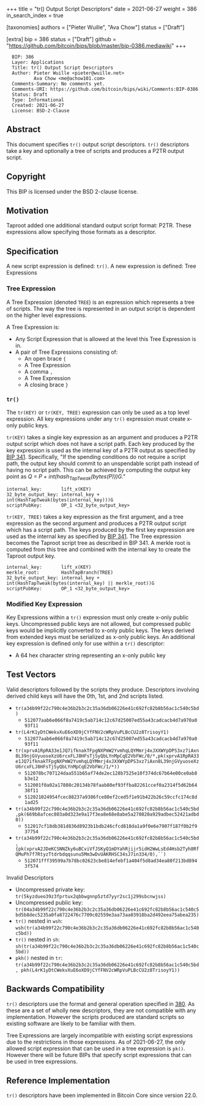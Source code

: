 +++
title = "tr() Output Script Descriptors"
date = 2021-06-27
weight = 386
in_search_index = true

[taxonomies]
authors = ["Pieter Wuille", "Ava Chow"]
status = ["Draft"]

[extra]
bip = 386
status = ["Draft"]
github = "https://github.com/bitcoin/bips/blob/master/bip-0386.mediawiki"
+++

``` 
  BIP: 386
  Layer: Applications
  Title: tr() Output Script Descriptors
  Author: Pieter Wuille <pieter@wuille.net>
          Ava Chow <me@achow101.com>
  Comments-Summary: No comments yet.
  Comments-URI: https://github.com/bitcoin/bips/wiki/Comments:BIP-0386
  Status: Draft
  Type: Informational
  Created: 2021-06-27
  License: BSD-2-Clause
```

## Abstract

This document specifies `tr()` output script descriptors. `tr()`
descriptors take a key and optionally a tree of scripts and produces a
P2TR output script.

## Copyright

This BIP is licensed under the BSD 2-clause license.

## Motivation

Taproot added one additional standard output script format: P2TR. These
expressions allow specifying those formats as a descriptor.

## Specification

A new script expression is defined: `tr()`. A new expression is defined:
Tree Expressions

### Tree Expression

A Tree Expression (denoted `TREE`) is an expression which represents a
tree of scripts. The way the tree is represented in an output script is
dependent on the higher level expressions.

A Tree Expression is:

  - Any Script Expression that is allowed at the level this Tree
    Expression is in.
  - A pair of Tree Expressions consisting of:
      - An open brace `{`
      - A Tree Expression
      - A comma `,`
      - A Tree Expression
      - A closing brace `}`

### `tr()`

The `tr(KEY)` or `tr(KEY, TREE)` expression can only be used as a top
level expression. All key expressions under any `tr()` expression must
create x-only public keys.

`tr(KEY)` takes a single key expression as an argument and produces a
P2TR output script which does not have a script path. Each key produced
by the key expression is used as the internal key of a P2TR output as
specified by [BIP 341](/341).
Specifically, "If the spending conditions do not require a script path,
the output key should commit to an unspendable script path instead of
having no script path. This can be achieved by computing the output key
point as *Q = P + int(hash<sub>TapTweak</sub>(bytes(P)))G*."

    internal_key:       lift_x(KEY)
    32_byte_output_key: internal_key + int(HashTapTweak(bytes(internal_key)))G
    scriptPubKey:       OP_1 <32_byte_output_key>

`tr(KEY, TREE)` takes a key expression as the first argument, and a tree
expression as the second argument and produces a P2TR output script
which has a script path. The keys produced by the first key expression
are used as the internal key as specified by [BIP
341](/341).
The Tree expression becomes the Taproot script tree as described in BIP
341. A merkle root is computed from this tree and combined with the
internal key to create the Taproot output key.

    internal_key:       lift_x(KEY)
    merkle_root:        HashTapBranch(TREE)
    32_byte_output_key: internal_key + int(HashTapTweak(bytes(internal_key) || merkle_root))G
    scriptPubKey:       OP_1 <32_byte_output_key>

### Modified Key Expression

Key Expressions within a `tr()` expression must only create x-only
public keys. Uncompressed public keys are not allowed, but compressed
public keys would be implicitly converted to x-only public keys. The
keys derived from extended keys must be serialized as x-only public
keys. An additional key expression is defined only for use within a
`tr()` descriptor:

  - A 64 hex character string representing an x-only public key

## Test Vectors

Valid descriptors followed by the scripts they produce. Descriptors
involving derived child keys will have the 0th, 1st, and 2nd scripts
listed.

  - `tr(a34b99f22c790c4e36b2b3c2c35a36db06226e41c692fc82b8b56ac1c540c5bd)`
      - `512077aab6e066f8a7419c5ab714c12c67d25007ed55a43cadcacb4d7a970a093f11`
  - `tr(L4rK1yDtCWekvXuE6oXD9jCYfFNV2cWRpVuPLBcCU2z8TrisoyY1)`
      - `512077aab6e066f8a7419c5ab714c12c67d25007ed55a43cadcacb4d7a970a093f11`
  - `tr(xprvA1RpRA33e1JQ7ifknakTFpgNXPmW2YvmhqLQYMmrj4xJXXWYpDPS3xz7iAxn8L39njGVyuoseXzU6rcxFLJ8HFsTjSyQbLYnMpCqE2VbFWc/0/*,pk(xprvA1RpRA33e1JQ7ifknakTFpgNXPmW2YvmhqLQYMmrj4xJXXWYpDPS3xz7iAxn8L39njGVyuoseXzU6rcxFLJ8HFsTjSyQbLYnMpCqE2VbFWc/1/*))`
      - `512078bc707124daa551b65af74de2ec128b7525e10f374dc67b64e00ce0ab8b3e12`
      - `512001f0a02a17808c20134b78faab80ef93ffba82261ccef0a2314f5d62b6438f11`
      - `512021024954fcec88237a9386fce80ef2ced5f1e91b422b26c59ccfc174c8d1ad25`
  - `tr(a34b99f22c790c4e36b2b3c2c35a36db06226e41c692fc82b8b56ac1c540c5bd,pk(669b8afcec803a0d323e9a17f3ea8e68e8abe5a278020a929adbec52421adbd0))`
      - `512017cf18db381d836d8923b1bdb246cfcd818da1a9f0e6e7907f187f0b2f937754`
  - `tr(a34b99f22c790c4e36b2b3c2c35a36db06226e41c692fc82b8b56ac1c540c5bd,{pk(xprvA2JDeKCSNNZky6uBCviVfJSKyQ1mDYahRjijr5idH2WwLsEd4Hsb2Tyh8RfQMuPh7f7RtyzTtdrbdqqsunu5Mm3wDvUAKRHSC34sJ7in334/0),``)`
      - `512071fff39599a7b78bc02623cbe814efebf1a404f5d8ad34ea80f213bd8943f574`

Invalid Descriptors

  - Uncompressed private key:
    `tr(5kyzdueo39z3fprtux2qbbwgnnp5ztd7yyr2sc1j299sbcnwjss)`
  - Uncompressed public key:
    `tr(04a34b99f22c790c4e36b2b3c2c35a36db06226e41c692fc82b8b56ac1c540c5bd5b8dec5235a0fa8722476c7709c02559e3aa73aa03918ba2d492eea75abea235)`
  - `tr()` nested in `wsh`:
    `wsh(tr(a34b99f22c790c4e36b2b3c2c35a36db06226e41c692fc82b8b56ac1c540c5bd))`
  - `tr()` nested in `sh`:
    `sh(tr(a34b99f22c790c4e36b2b3c2c35a36db06226e41c692fc82b8b56ac1c540c5bd))`
  - `pkh()` nested in `tr`:
    `tr(a34b99f22c790c4e36b2b3c2c35a36db06226e41c692fc82b8b56ac1c540c5bd,
    pkh(L4rK1yDtCWekvXuE6oXD9jCYfFNV2cWRpVuPLBcCU2z8TrisoyY1))`

## Backwards Compatibility

`tr()` descriptors use the format and general operation specified in
[380](/380). As these are a set of wholly new
descriptors, they are not compatible with any implementation. However
the scripts produced are standard scripts so existing software are
likely to be familiar with them.

Tree Expressions are largely incompatible with existing script
expressions due to the restrictions in those expressions. As of
2021-06-27, the only allowed script expression that can be used in a
tree expression is `pk()`. However there will be future BIPs that
specify script expressions that can be used in tree expressions.

## Reference Implementation

`tr()` descriptors have been implemented in Bitcoin Core since version
22.0.
